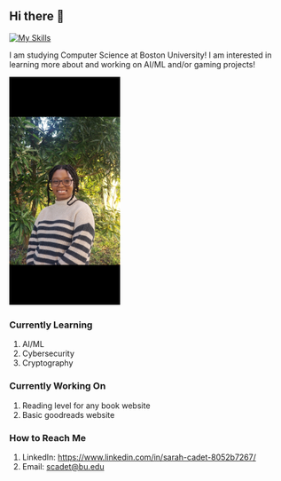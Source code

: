 ## Hi there 👋
[![My Skills](https://skillicons.dev/icons?i=java,python,html,css,terraform,cpp)](https://skillicons.dev)

I am studying Computer Science at Boston University! I am interested in learning more about and working on AI/ML and/or gaming projects!

<!-- Photo here -->
  <img src="./professphoto.jpg" alt="Professional Photo" style="width: 200px; padding-top: -500px;">


### Currently Learning
1. AI/ML
2. Cybersecurity
3. Cryptography
### Currently Working On
1. Reading level for any book website
2. Basic goodreads website
### How to Reach Me
1. LinkedIn: https://www.linkedin.com/in/sarah-cadet-8052b7267/
2. Email: scadet@bu.edu


<!--
**SarahCadet/SarahCadet** is a ✨ _special_ ✨ repository because its `README.md` (this file) appears on your GitHub profile.

Here are some ideas to get you started:

- 🔭 I’m currently working on ...
- 🌱 I’m currently learning ...
- 👯 I’m looking to collaborate on ...
- 🤔 I’m looking for help with ...
- 💬 Ask me about ...
- 📫 How to reach me: ...
- 😄 Pronouns: ...
- ⚡ Fun fact: ...
-->
